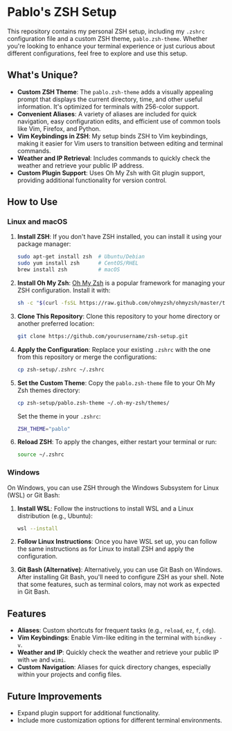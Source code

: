 # Pablo's ZSH Setup

This repository contains my personal ZSH setup, including my `.zshrc` configuration file and a custom ZSH theme, `pablo.zsh-theme`. Whether you're looking to enhance your terminal experience or just curious about different configurations, feel free to explore and use this setup.

## What's Unique?

- **Custom ZSH Theme**: The `pablo.zsh-theme` adds a visually appealing prompt that displays the current directory, time, and other useful information. It's optimized for terminals with 256-color support.
- **Convenient Aliases**: A variety of aliases are included for quick navigation, easy configuration edits, and efficient use of common tools like Vim, Firefox, and Python.
- **Vim Keybindings in ZSH**: My setup binds ZSH to Vim keybindings, making it easier for Vim users to transition between editing and terminal commands.
- **Weather and IP Retrieval**: Includes commands to quickly check the weather and retrieve your public IP address.
- **Custom Plugin Support**: Uses Oh My Zsh with Git plugin support, providing additional functionality for version control.

## How to Use

### Linux and macOS

1. **Install ZSH**:
   If you don't have ZSH installed, you can install it using your package manager:
   ```bash
   sudo apt-get install zsh  # Ubuntu/Debian
   sudo yum install zsh      # CentOS/RHEL
   brew install zsh          # macOS
   ```

2. **Install Oh My Zsh**:
   [Oh My Zsh](https://ohmyz.sh/) is a popular framework for managing your ZSH configuration. Install it with:
   ```bash
   sh -c "$(curl -fsSL https://raw.github.com/ohmyzsh/ohmyzsh/master/tools/install.sh)"
   ```

3. **Clone This Repository**:
   Clone this repository to your home directory or another preferred location:
   ```bash
   git clone https://github.com/yourusername/zsh-setup.git
   ```

4. **Apply the Configuration**:
   Replace your existing `.zshrc` with the one from this repository or merge the configurations:
   ```bash
   cp zsh-setup/.zshrc ~/.zshrc
   ```

5. **Set the Custom Theme**:
   Copy the `pablo.zsh-theme` file to your Oh My Zsh themes directory:
   ```bash
   cp zsh-setup/pablo.zsh-theme ~/.oh-my-zsh/themes/
   ```

   Set the theme in your `.zshrc`:
   ```bash
   ZSH_THEME="pablo"
   ```

6. **Reload ZSH**:
   To apply the changes, either restart your terminal or run:
   ```bash
   source ~/.zshrc
   ```

### Windows

On Windows, you can use ZSH through the Windows Subsystem for Linux (WSL) or Git Bash:

1. **Install WSL**:
   Follow the instructions to install WSL and a Linux distribution (e.g., Ubuntu):
   ```bash
   wsl --install
   ```

2. **Follow Linux Instructions**:
   Once you have WSL set up, you can follow the same instructions as for Linux to install ZSH and apply the configuration.

3. **Git Bash (Alternative)**:
   Alternatively, you can use Git Bash on Windows. After installing Git Bash, you'll need to configure ZSH as your shell. Note that some features, such as terminal colors, may not work as expected in Git Bash.

## Features

- **Aliases**: Custom shortcuts for frequent tasks (e.g., `reload`, `ez`, `f`, `cdg`).
- **Vim Keybindings**: Enable Vim-like editing in the terminal with `bindkey -v`.
- **Weather and IP**: Quickly check the weather and retrieve your public IP with `we` and `wimi`.
- **Custom Navigation**: Aliases for quick directory changes, especially within your projects and config files.

## Future Improvements

- Expand plugin support for additional functionality.
- Include more customization options for different terminal environments.
